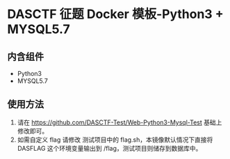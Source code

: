 # DASCTF 征题 Docker 模板-Python3 + MYSQL5.7
## 内含组件
- Python3
- MYSQL5.7

## 使用方法
1. 请在 https://github.com/DASCTF-Test/Web-Python3-Mysql-Test  基础上修改即可。
2. 如需自定义 flag 请修改 测试项目中的 flag.sh，本镜像默认情况下直接将 DASFLAG 这个环境变量输出到 /flag，测试项目则储存到数据库中。
